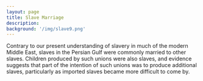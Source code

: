 ```yaml
---
layout: page
title: Slave Marriage
description:
background: '/img/slave9.png'
---
```


Contrary to our present understanding of slavery in much of the modern Middle East, slaves in the Persian Gulf were commonly married to other slaves. Children produced by such unions were also slaves, and evidence suggests that part of the intention of such unions was to produce additional slaves, particularly as imported slaves became more difficult to come by. 
